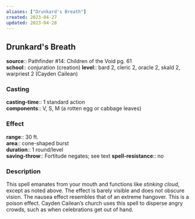 ```yaml
---
aliases: ["Drunkard's Breath"]
created: 2023-04-27
updated: 2023-04-28
---
```


## Drunkard's Breath

**source**:: Pathfinder \#14: Children of the Void pg. 61  
**school**:: conjuration (creation)
**level**:: bard 2, cleric 2, oracle 2, skald 2, warpriest 2 (Cayden Cailean)

### Casting

**casting-time**:: 1 standard action  
**components**:: V, S, M (a rotten egg or cabbage leaves)

### Effect

**range**:: 30 ft.  
**area**:: cone-shaped burst  
**duration**:: 1 round/level  
**saving-throw**:: Fortitude negates; see text
**spell-resistance**:: no

### Description

This spell emanates from your mouth and functions like *stinking cloud*, except as noted above. The effect is barely visible and does not obscure vision. The nausea effect resembles that of an extreme hangover. This is a poison effect. Cayden Cailean’s church uses this spell to disperse angry crowds, such as when celebrations get out of hand.
